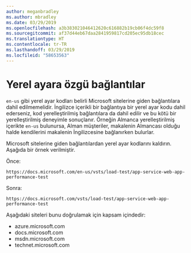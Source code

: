 ```yaml
---
author: meganbradley
ms.author: mbradley
ms.date: 03/29/2019
ms.openlocfilehash: a3b383021046412620c616882b19cb06f4dc59f8
ms.sourcegitcommit: af37d44eb67daa2841959817cd205ec95db18cec
ms.translationtype: HT
ms.contentlocale: tr-TR
ms.lasthandoff: 03/29/2019
ms.locfileid: "58653563"
---
```

# <a name="locale-specific-links"></a>Yerel ayara özgü bağlantılar

`en-us` gibi yerel ayar kodları belirli Microsoft sitelerine giden bağlantılara dahil edilmemelidir. İngilizce içerikli bir bağlantıya bir yerel ayar kodu dahil ederseniz, kod yerelleştirilmiş bağlantılara da dahil edilir ve bu kötü bir yerelleştirilmiş deneyimle sonuçlanır. Örneğin Almanca yerelleştirilmiş içerikte `en-us` bulunursa, Alman müşteriler, makalenin Almancası olduğu halde kendilerini makalenin İngilizcesine bağlanırken bulurlar.

Microsoft sitelerine giden bağlantılardan yerel ayar kodlarını kaldırın. Aşağıda bir örnek verilmiştir.

Önce:

`https://docs.microsoft.com/en-us/vsts/load-test/app-service-web-app-performance-test`

Sonra:

`https://docs.microsoft.com/vsts/load-test/app-service-web-app-performance-test`

Aşağıdaki siteleri bunu doğrulamak için kapsam içindedir:

- azure.microsoft.com
- docs.microsoft.com
- msdn.microsoft.com
- technet.microsoft.com